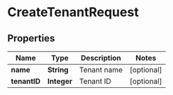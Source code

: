 
# CreateTenantRequest

## Properties
Name | Type | Description | Notes
------------ | ------------- | ------------- | -------------
**name** | **String** | Tenant name |  [optional]
**tenantID** | **Integer** | Tenant ID |  [optional]



